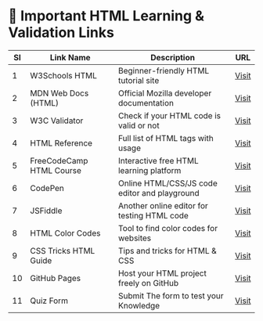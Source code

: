 # 🔗 Important HTML Learning & Validation Links

| Sl | Link Name               | Description                                      | URL |
|----|-------------------------|--------------------------------------------------|-----|
| 1  | W3Schools HTML          | Beginner-friendly HTML tutorial site             | [Visit](https://www.w3schools.com/html/) |
| 2  | MDN Web Docs (HTML)     | Official Mozilla developer documentation          | [Visit](https://developer.mozilla.org/en-US/docs/Web/HTML) |
| 3  | W3C Validator            | Check if your HTML code is valid or not          | [Visit](https://validator.w3.org/) |
| 4  | HTML Reference           | Full list of HTML tags with usage                | [Visit](https://htmlreference.io/) |
| 5  | FreeCodeCamp HTML Course | Interactive free HTML learning platform          | [Visit](https://www.freecodecamp.org/learn/) |
| 6  | CodePen                  | Online HTML/CSS/JS code editor and playground    | [Visit](https://codepen.io/) |
| 7  | JSFiddle                 | Another online editor for testing HTML code      | [Visit](https://jsfiddle.net/) |
| 8  | HTML Color Codes         | Tool to find color codes for websites            | [Visit](https://htmlcolorcodes.com/) |
| 9  | CSS Tricks HTML Guide    | Tips and tricks for HTML & CSS                   | [Visit](https://css-tricks.com/guides/html/) |
| 10 | GitHub Pages | Host your HTML project freely on GitHub          | [Visit](https://pages.github.com/) |
| 11 | Quiz Form | Submit The form to test your Knowledge          | [Visit](https://pages.github.com/) |
